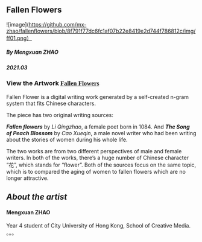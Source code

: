 ## Fallen Flowers

![image](https://github.com/mx-zhao/fallenflowers/blob/8f791f77dc6fc1af07b22e8419e2d744f786812c/img/ff01.png）

##### By Mengxuan ZHAO
##### *2021.03*

### View the Artwork [<span style="font-family:times;"> Fallen Flowers </span>](https://mx-zhao.github.io/fallenflower/)

Fallen Flower is a digital writing work generated by a self-created n-gram system that fits Chinese characters.

The piece has two original writing sources:

***Fallen flowers*** by *Li Qingzhao*, a female poet born in 1084. And ***The Song of Peach Blossom*** by *Cao Xueqin*, a male novel writer who had been writing about the stories of women during his whole life.

The two works are from two different perspectives of male and female writers. In both of the works, there’s a huge number of Chinese character “花”, which stands for “flower”. Both of the sources focus on the same topic, which is to compared the aging of women to fallen flowers which are no longer attractive.




## *About the artist*

#### Mengxuan ZHAO
Year 4 student of City University of Hong Kong, School of Creative Media.
。。。

